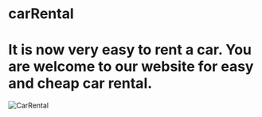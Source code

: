 # carRental

<h1>It is now very easy to rent a car. You are welcome to our website for easy and cheap car rental.</h1>
 
![CarRental](https://github.com/user-attachments/assets/c2106d96-7a76-4e83-acd0-c516868cdf1e)

